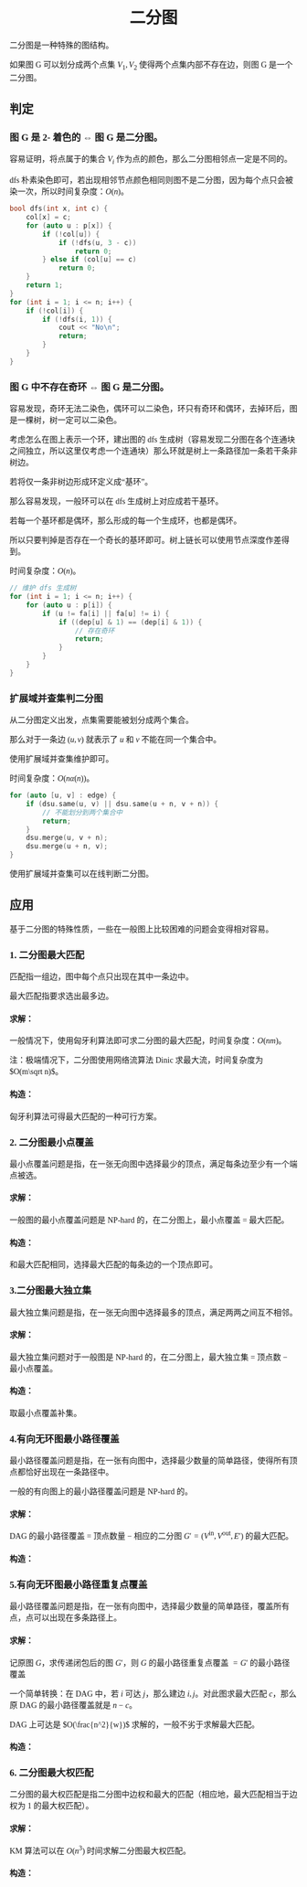 <style>
 body {
  font-family: "楷体"
}
</style>

<h1><center>二分图</center></h1>

二分图是一种特殊的图结构。

如果图 G 可以划分成两个点集 $V_1,V_2$ 使得两个点集内部不存在边，则图 G 是一个二分图。

## 判定

### 图 G 是 2- 着色的 $\Leftrightarrow$ 图 G 是二分图。

容易证明，将点属于的集合 $V_i$ 作为点的颜色，那么二分图相邻点一定是不同的。

dfs 朴素染色即可，若出现相邻节点颜色相同则图不是二分图，因为每个点只会被染一次，所以时间复杂度：$O(n)$。

```cpp
bool dfs(int x, int c) {
    col[x] = c;
    for (auto u : p[x]) {
        if (!col[u]) {
            if (!dfs(u, 3 - c))
                return 0;
        } else if (col[u] == c)
            return 0;
    }
    return 1;
}
for (int i = 1; i <= n; i++) {
    if (!col[i]) {
        if (!dfs(i, 1)) {
            cout << "No\n";
            return;
        }
    }
}
```


### 图 G 中不存在奇环 $\Leftrightarrow$ 图 G 是二分图。

容易发现，奇环无法二染色，偶环可以二染色，环只有奇环和偶环，去掉环后，图是一棵树，树一定可以二染色。

考虑怎么在图上表示一个环，建出图的 dfs 生成树（容易发现二分图在各个连通块之间独立，所以这里仅考虑一个连通块）那么环就是树上一条路径加一条若干条非树边。

若将仅一条非树边形成环定义成“基环”。

那么容易发现，一般环可以在 dfs 生成树上对应成若干基环。

若每一个基环都是偶环，那么形成的每一个生成环，也都是偶环。

所以只要判掉是否存在一个奇长的基环即可。树上链长可以使用节点深度作差得到。

时间复杂度：$O(n)$。

```cpp
// 维护 dfs 生成树
for (int i = 1; i <= n; i++) {
    for (auto u : p[i]) {
        if (u != fa[i] || fa[u] != i) {
            if ((dep[u] & 1) == (dep[i] & 1)) {
                // 存在奇环
                return;
            }
        }
    }
}
```

### 扩展域并查集判二分图

从二分图定义出发，点集需要能被划分成两个集合。

那么对于一条边 $(u,v)$ 就表示了 $u$ 和 $v$ 不能在同一个集合中。

使用扩展域并查集维护即可。

时间复杂度：$O(n\alpha(n))$。

```cpp
for (auto [u, v] : edge) {
    if (dsu.same(u, v) || dsu.same(u + n, v + n)) {
        // 不能划分到两个集合中
        return;
    }
    dsu.merge(u, v + n);
    dsu.merge(u + n, v);
}
```

使用扩展域并查集可以在线判断二分图。

## 应用

基于二分图的特殊性质，一些在一般图上比较困难的问题会变得相对容易。

### 1. 二分图最大匹配

匹配指一组边，图中每个点只出现在其中一条边中。

最大匹配指要求选出最多边。

#### 求解：

一般情况下，使用匈牙利算法即可求二分图的最大匹配，时间复杂度：$O(nm)$。

注：极端情况下，二分图使用网络流算法 Dinic 求最大流，时间复杂度为 $O(m\sqrt n)$。

#### 构造：

匈牙利算法可得最大匹配的一种可行方案。

### 2. 二分图最小点覆盖

最小点覆盖问题是指，在一张无向图中选择最少的顶点，满足每条边至少有一个端点被选。

#### 求解：

一般图的最小点覆盖问题是 NP-hard 的，在二分图上，最小点覆盖 $=$ 最大匹配。

#### 构造：

和最大匹配相同，选择最大匹配的每条边的一个顶点即可。

### 3.二分图最大独立集

最大独立集问题是指，在一张无向图中选择最多的顶点，满足两两之间互不相邻。

#### 求解：

最大独立集问题对于一般图是 NP-hard 的，在二分图上，最大独立集 $=$ 顶点数 $-$ 最小点覆盖。

#### 构造：

取最小点覆盖补集。

### 4.有向无环图最小路径覆盖

最小路径覆盖问题是指，在一张有向图中，选择最少数量的简单路径，使得所有顶点都恰好出现在一条路径中。

一般的有向图上的最小路径覆盖问题是 NP-hard 的。

#### 求解：

DAG 的最小路径覆盖 $=$ 顶点数量 $-$ 相应的二分图 $G'=(V^\text{in},V^\text{out},E')$ 的最大匹配。

#### 构造：

### 5.有向无环图最小路径重复点覆盖

最小路径覆盖问题是指，在一张有向图中，选择最少数量的简单路径，覆盖所有点，点可以出现在多条路径上。

#### 求解：

记原图 $G$，求传递闭包后的图 $G'$，则 $G$ 的最小路径重复点覆盖 $=G'$ 的最小路径覆盖

一个简单转换：在 DAG 中，若 $i$ 可达 $j$，那么建边 $i,j$。对此图求最大匹配 $c$，那么原 DAG 的最小路径覆盖就是 $n-c$。  

DAG 上可达是 $O(\frac{n^2}{w})$ 求解的，一般不劣于求解最大匹配。

#### 构造：

### 6. 二分图最大权匹配

二分图的最大权匹配是指二分图中边权和最大的匹配（相应地，最大匹配相当于边权为 $1$ 的最大权匹配）。

#### 求解：

KM 算法可以在 $O(n^3)$ 时间求解二分图最大权匹配。

#### 构造：